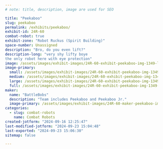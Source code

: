 ```yaml
---
# note: title, description, image are used for SEO

title: "Peekaboo"
slug: peekaboo
permalink: /exhibits/peekaboo/
exhibit-id: 24R-60
combat-robot: true
exhibit-zone: "Robot Ruckus (Spirit Building)"
space-number: Unassigned
description: "Bro, do you even lift?"
description-long: "very shy lifty boye
the only robot here with eye protection"
image: /assets/images/exhibit-images/24R-60-exhibit-peekaboo-img-1349-large.jpeg
image-primary: 
  small: /assets/images/exhibit-images/24R-60-exhibit-peekaboo-img-1349-small.jpeg
  medium: /assets/images/exhibit-images/24R-60-exhibit-peekaboo-img-1349-medium.jpeg
  large: /assets/images/exhibit-images/24R-60-exhibit-peekaboo-img-1349-large.jpeg
  full: /assets/images/exhibit-images/24R-60-exhibit-peekaboo-img-1349-full.jpeg
maker: 
  name: "BattleBobs"
  description: "Team includes Peekaboo and Peekaboo Jr."
  image-primary: /assets/images/exhibit-images/24R-60-maker-peekaboo-img-0274-medium.png
categories: 
  - slug: combat-robots
    name: Combat Robots
created-jotform: "2024-09-16 12:25:47"
last-modified-jotform: "2024-09-23 15:04:48"
last-exported: "2024-09-23 15:06:30"
sitemap: false

---
```

